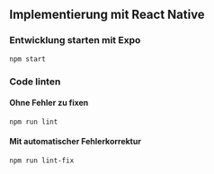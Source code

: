 ## Implementierung mit React Native

### Entwicklung starten mit Expo
```
npm start
```

### Code linten

#### Ohne Fehler zu fixen
```
npm run lint
```

#### Mit automatischer Fehlerkorrektur
```
npm run lint-fix
```

